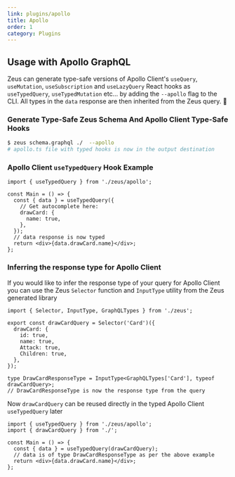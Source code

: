 ```yaml
---
link: plugins/apollo
title: Apollo
order: 1
category: Plugins
---
```


## Usage with Apollo GraphQL

Zeus can generate type-safe versions of Apollo Client's `useQuery`, `useMutation`, `useSubscription` and `useLazyQuery` React hooks as `useTypedQuery`, `useTypedMutation` etc... by adding the `--apollo` flag to the CLI. All types in the `data` response are then inherited from the Zeus query. 🚀

### Generate Type-Safe Zeus Schema And Apollo Client Type-Safe Hooks

```sh
$ zeus schema.graphql ./  --apollo
# apollo.ts file with typed hooks is now in the output destination
```

### Apollo Client `useTypedQuery` Hook Example

```tsx
import { useTypedQuery } from './zeus/apollo';

const Main = () => {
  const { data } = useTypedQuery({
    // Get autocomplete here:
    drawCard: {
      name: true,
    },
  });
  // data response is now typed
  return <div>{data.drawCard.name}</div>;
};
```

### Inferring the response type for Apollo Client

If you would like to infer the response type of your query for Apollo Client you can use the Zeus `Selector` function and `InputType` utility from the Zeus generated library

```tsx
import { Selector, InputType, GraphQLTypes } from './zeus';

export const drawCardQuery = Selector('Card')({
  drawCard: {
    id: true,
    name: true,
    Attack: true,
    Children: true,
  },
});

type DrawCardResponseType = InputType<GraphQLTypes['Card'], typeof drawCardQuery>;
// DrawCardResponseType is now the response type from the query
```

Now `drawCardQuery` can be reused directly in the typed Apollo Client `useTypedQuery` later

```tsx
import { useTypedQuery } from './zeus/apollo';
import { drawCardQuery } from './';

const Main = () => {
  const { data } = useTypedQuery(drawCardQuery);
  // data is of type DrawCardResponseType as per the above example
  return <div>{data.drawCard.name}</div>;
};
```
